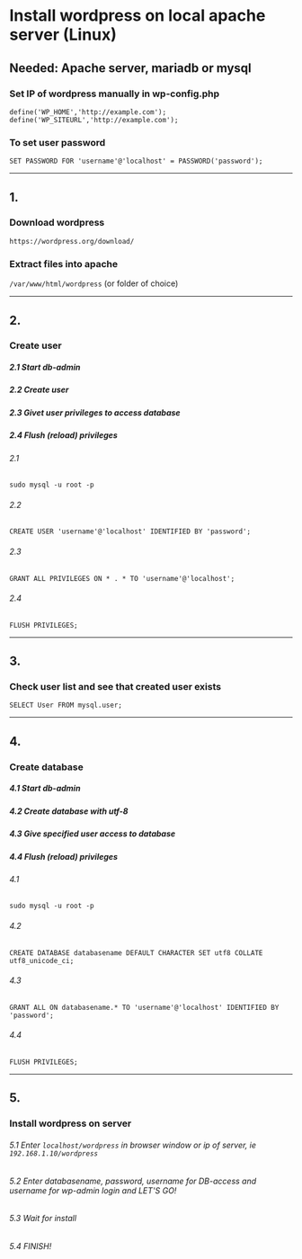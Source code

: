 # Install wordpress on local apache server (Linux)
## Needed: Apache server, mariadb or mysql
### Set IP of wordpress manually in wp-config.php
```
define('WP_HOME','http://example.com');
define('WP_SITEURL','http://example.com');
```
### To set user password
`SET PASSWORD FOR 'username'@'localhost' = PASSWORD('password');`

------------------------------------------------
## 1.
### Download wordpress<br>
`https://wordpress.org/download/`
### Extract files into apache
`/var/www/html/wordpress` (or folder of choice)

------------------------------------------------
## 2.
### Create user
##### 2.1 Start db-admin
##### 2.2 Create user
##### 2.3 Givet user privileges to access database
##### 2.4 Flush (reload) privileges
###### 2.1 
`sudo mysql -u root -p`
###### 2.2 
`CREATE USER 'username'@'localhost' IDENTIFIED BY 'password';`
###### 2.3 
`GRANT ALL PRIVILEGES ON * . * TO 'username'@'localhost';`
###### 2.4 
`FLUSH PRIVILEGES;`

------------------------------------------------
## 3.
### Check user list and see that created user exists
`SELECT User FROM mysql.user;`

------------------------------------------------
## 4.
### Create database
##### 4.1 Start db-admin
##### 4.2 Create database with utf-8
##### 4.3 Give specified user access to database
##### 4.4 Flush (reload) privileges

###### 4.1
`sudo mysql -u root -p`
###### 4.2
`CREATE DATABASE databasename DEFAULT CHARACTER SET utf8 COLLATE utf8_unicode_ci;`
###### 4.3
`GRANT ALL ON databasename.* TO 'username'@'localhost' IDENTIFIED BY 'password';`
###### 4.4
`FLUSH PRIVILEGES;`

------------------------------------------------
## 5.
### Install wordpress on server
###### 5.1 Enter `localhost/wordpress` in browser window or ip of server, ie `192.168.1.10/wordpress`
###### 5.2 Enter databasename, password, username for DB-access and username for wp-admin login and LET'S GO!
###### 5.3 Wait for install
###### 5.4 FINISH!
